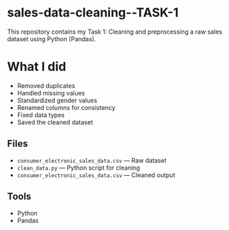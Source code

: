 # sales-data-cleaning--TASK-1
This repository contains my Task 1: Cleaning and preprocessing a raw sales dataset using Python (Pandas).
# What I did
- Removed duplicates
- Handled missing values
- Standardized gender values
- Renamed columns for consistency
- Fixed data types
- Saved the cleaned dataset

## Files
- `consumer_electronic_sales_data.csv` — Raw dataset
- `clean_data.py` — Python script for cleaning
- `consumer_electronic_sales_data.csv` — Cleaned output

## Tools
- Python
- Pandas

